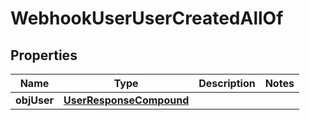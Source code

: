 

# WebhookUserUserCreatedAllOf


## Properties

Name | Type | Description | Notes
------------ | ------------- | ------------- | -------------
**objUser** | [**UserResponseCompound**](UserResponseCompound.md) |  | 



